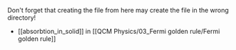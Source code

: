 Don't forget that creating the file from here may create the file in the wrong directory!
- [[absorbtion_in_solid]] in [[QCM Physics/03_Fermi golden rule/Fermi golden rule]]